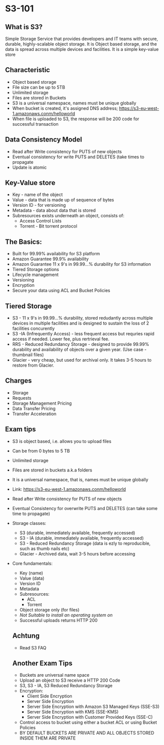 # S3-101

## What is S3?
Simple Storage Service that provides developers and IT teams with secure, durable, highly-scalable object storage.
It is Object based storage, and the data is spread across multiple devices and facilities.
It is a simple key-value store

## Characteristic
* Object based storage
* File size can be up to 5TB
* Unlimited storage
* Files are stored in Buckets
* S3 is a universal namespace, names must be unique globally
* When bucket is created, it's assigned DNS address; https://s3-eu-west-1.amazonaws.conm/helloworld
* When file is uploaded to S3, the response will be 200 code for successful transaction

## Data Consistency Model
* Read after Write consistency for PUTS of new objects
* Eventual consistency for write PUTS and DELETES (take times to propagate
* Update is atomic

## Key-Value store
* Key - name of the object
* Value - data that is made up of sequence of bytes
* Version ID - for versioning
* Metadata - data about data that is stored
* Subresources exists underneath an object, consists of:
  * Access Control Lists
  * Torrent - Bit torrent protocol
  
## The Basics:
* Built for 99.99% availability for S3 platform
* Amazon Guarantee 99.9% availability
* Amazon Guarantee 11 x 9's in 99.99...% durability for S3 information
* Tiered Storage options
* Lifecycle management
* Versioning
* Encryption
* Secure your data using ACL and Bucket Policies

## Tiered Storage
* S3 - 11 x 9's in 99.99...% durability, stored redudantly across multiple devices in multiple facilities and is designed to sustain the loss of 2 facilities concurently
* S3 -IA (Infrequently Access) - less frequent access but requries rapid access if needed. Lower fee, plus rertrieval fee.
* RRS - Reduced Redundancy Storage - designed to provide 99.99% durability and availability of objects over a given year. (Use case - thumbnail files)
* Glacier - very cheap, but used for archival only. It takes 3-5 hours to restore from Glacier.

## Charges
* Storage
* Requests
* Storage Management Pricing
* Data Transfer Pricing
* Transfer Acceleration

## Exam tips
* S3 is object based, i.e. allows you to upload files
* Can be from 0 bytes to 5 TB
* Unlimited storage
* Files are stored in buckets a.k.a folders
* It is a universal namespace, that is, names must be unique globally
* Link: https://s3-eu-west-1.amazonaws.conm/helloworld
* Read after Write consistency for PUTS of new objects
* Eventual Consistency for overwrite PUTS and DELETES (can take some time to propagate)
* Storage classes:
  * S3 (durable, immediately available, frequently accessed)
  * S3 - IA (durable, immediately available, frequently accessed)
  * S3 - Reduced Redundancy Storage (data is ezly to reproducible, such as thumb nails etc)
  * Glacier - Archived data, wait 3-5 hours before accessing
* Core fundamentals:
  * Key (name)
  * Value (data)
  * Version ID
  * Metadata
  * Subresources:
    * ACL
    * Torrent
  * Object storage only (for files)
  * *Not Suitable to install an operating system on*
  * Successful uploads returns HTTP 200
  
  ## Achtung
  * Read S3 FAQ
  
  ## Another Exam Tips
  * Buckets are universal name space
  * Upload an object to S3 receive a HTTP 200 Code
  * S3, S3 - IA, S3 Reduced Redundancy Storage
  * Encryption:
    * Client Side Encryption
    * Server Side Encryption
    * Server Side Encryption with Amazon S3 Managed Keys (SSE-S3)
    * Server Side Encryption with KMS (SSE-KMS)
    * Server Side Encryption with Customer Provided Keys (SSE-C)
  * Control access to bucket using either a bucket ACL or using Bucket Policies
  * BY DEFAULT BUCKETS ARE PRIVATE AND ALL OBJECTS STORED INSIDE THEM ARE PRIVATE
